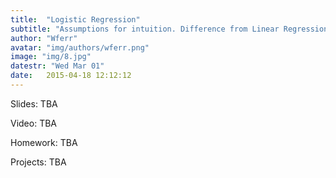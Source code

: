 ```yaml
---
title:  "Logistic Regression"
subtitle: "Assumptions for intuition. Difference from Linear Regression. Practical example on Titanic. Regression assignment due 3/5."
author: "Wferr"
avatar: "img/authors/wferr.png"
image: "img/8.jpg"
datestr: "Wed Mar 01"
date:   2015-04-18 12:12:12
---
```


Slides: TBA

Video: TBA

Homework: TBA

Projects: TBA
